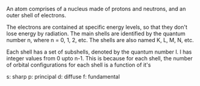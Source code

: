 An atom comprises of a nucleus made of protons and neutrons, and an outer shell of electrons.

The electrons are contained at specific energy levels, so that they don't lose energy by radiation. The main shells are identified by the quantum number n, where n = 0, 1, 2, etc. The shells are also named K, L, M, N, etc.

Each shell has a set of subshells, denoted by the quantum number l. l has integer values from 0 upto n-1. This is because for each shell, the number of orbital configurations for each shell is a function of it's

s: sharp
p: principal
d: diffuse
f: fundamental